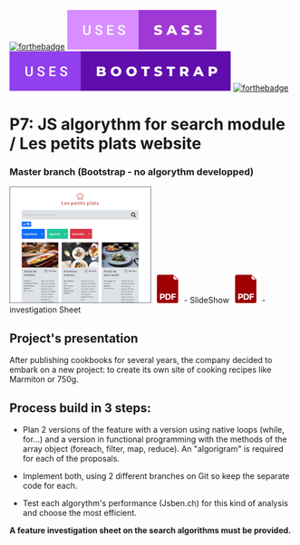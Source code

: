 [![forthebadge](https://forthebadge.com/images/badges/validated-html5.svg)](https://developer.mozilla.org/fr/docs/Glossary/HTML5)
[![forthebadge](./uses-sass.svg)](https://sass-lang.com/)
[![forthebadge](./uses-bootstrap.svg)](https://getbootstrap.com/)
[![forthebadge](https://forthebadge.com/images/badges/made-with-javascript.svg)](https://javascript.info/)

# P7: JS algorythm for search module / Les petits plats website
### Master branch (Bootstrap - no algorythm developped)

[![Visit website](./vignette.png)](https://peanuts-83.github.io/ThomasRanque_7_11022022/)
[![Project's presentation SlideShow](./pdf.png)](./Slide_P7.pdf) - SlideShow
[![Investigation Sheet](./pdf.png)](./fiche_invest.pdf) - investigation Sheet


## Project's presentation

After publishing cookbooks for several years, the company decided to embark on a new project: to create its own site of cooking recipes like Marmiton or 750g.

## Process build in 3 steps:

* Plan 2 versions of the feature with a version using native loops (while, for...) and a version in functional programming with the methods of the array object (foreach, filter, map, reduce). An "algorigram" is required for each of the proposals.

* Implement both, using 2 different branches on Git so keep the separate code for each.

* Test each algorythm's performance (Jsben.ch) for this kind of analysis and choose the most efficient.

**A feature investigation sheet on the search algorithms must be provided.**